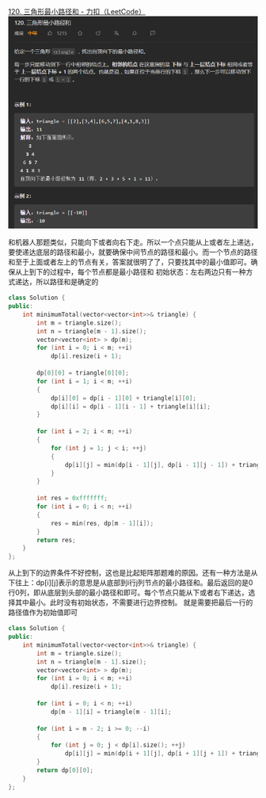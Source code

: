 [120. 三角形最小路径和 - 力扣（LeetCode）](https://leetcode.cn/problems/triangle/)
![image.png](https://raw.githubusercontent.com/ren77281/pigco-image/main/img/20230517211952.png)

和机器人那题类似，只能向下或者向右下走。所以一个点只能从上或者左上递达，要使递达底层的路径和最小，就要确保中间节点的路径和最小。而一个节点的路径和至于上面或者左上的节点有关，答案就很明了了，只要找其中的最小值即可。确保从上到下的过程中，每个节点都是最小路径和
初始状态：左右两边只有一种方式递达，所以路径和是确定的
```cpp
class Solution {
public:
    int minimumTotal(vector<vector<int>>& triangle) {
        int m = triangle.size();
        int n = triangle[m - 1].size();
        vector<vector<int> > dp(m);
        for (int i = 0; i < m; ++i)
            dp[i].resize(i + 1);

        dp[0][0] = triangle[0][0];
        for (int i = 1; i < m; ++i)
        {
            dp[i][0] = dp[i - 1][0] + triangle[i][0];
            dp[i][i] = dp[i - 1][i - 1] + triangle[i][i];
        }
        
        for (int i = 2; i < m; ++i)
        {
            for (int j = 1; j < i; ++j)
            {
                dp[i][j] = min(dp[i - 1][j], dp[i - 1][j - 1]) + triangle[i][j];
            }
        }
        
        int res = 0xfffffff;
        for (int i = 0; i < n; ++i)
        {
            res = min(res, dp[m - 1][i]);
        }
        return res;
    }
};
```

从上到下的边界条件不好控制，这也是比起矩阵那题难的原因。还有一种方法是从下往上：dp\[i]\[j]表示的意思是从底部到i行j列节点的最小路径和。最后返回的是0行0列，即从底层到头部的最小路径和即可。每个节点只能从下或者右下递达，选择其中最小。此时没有初始状态，不需要进行边界控制。
就是需要把最后一行的路径值作为初始值即可
```cpp
class Solution {
public:
    int minimumTotal(vector<vector<int>>& triangle) {
        int m = triangle.size();
        int n = triangle[m - 1].size();
        vector<vector<int> > dp(m);
        for (int i = 0; i < m; ++i)
            dp[i].resize(i + 1);

        for (int i = 0; i < n; ++i)
            dp[m - 1][i] = triangle[m - 1][i];

        for (int i = m - 2; i >= 0; --i)
        {
            for (int j = 0; j < dp[i].size(); ++j)
                dp[i][j] = min(dp[i + 1][j], dp[i + 1][j + 1]) + triangle[i][j];
        }
        return dp[0][0];
    }
};
```